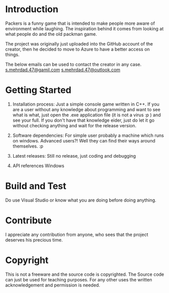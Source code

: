 # Introduction 
Packers is a funny game that is intended to make people more aware of environment while laughing.
The inspiration behind it comes from looking at what people do and the old packman game.

The project was originally just uploaded into the GitHub account of the creator, then he decided to move to Azure to have a better access on things.

The below emails can be used to contact the creator in any case.
s.mehrdad.47@gamil.com
s.mehrdad.47@outlook.com

# Getting Started
1.	Installation process:
Just a simple console game written in C++. If you are a user without any knowledge about programming and want to see what is what, just open the .exe application file (it is not a virus :p ) and see your full. If you don't have that knowledge eider, just do let it go without checking anything and wait for the release version.

2.	Software dependencies:
For simple user probably a machine which runs on windows.
Advanced users?! Well they can find their ways around themselves. :p

3.	Latest releases:
Still no release, just coding and debugging

4.	API references
Windows

# Build and Test
Do use Visual Studio or know what you are doing before doing anything.

# Contribute
I appreciate any contribution from anyone, who sees that the project deserves his precious time.

# Copyright
This is not a freeware and the source code is copyrighted. The Source code can just be used for teaching purposes. For any other uses the written acknowledgement and permission is needed.